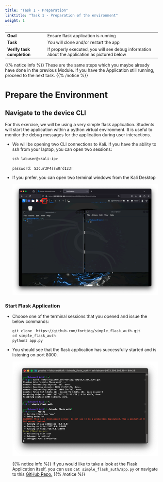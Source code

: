 ```yaml
---
title: "Task 1 - Preparation"
linktitle: "Task 1 - Preparation of the environment"
weight: 1
---
```


|                            |    |  
|----------------------------| ----
| **Goal**                   | Ensure flask application is running
| **Task**                   | You will clone and/or restart the app
| **Verify task completion** | If properly executed, you will see debug information about the application as pictured below


{{% notice info %}} These are the same steps which you maybe already have done in the previous Module.
If you have the Application still running, proceed to the next task. {{% /notice %}}

# Prepare the Environment
## Navigate to the device CLI
For this exercise, we will be using a very simple flask application.  Students will start the application within a python virtual environment. It is useful to monitor the debug messages for the application during user interactions. 

- We will be opening two CLI connections to Kali.  If you have the ability to ssh from your laptop, you can open two sessions:

    ```
    ssh labuser@<kali-ip>
    
    password: S3cur3P4ssw0rd123!
    ```

- If you prefer, you can open two terminal windows from the Kali Desktop

    ![Kali Term](kali_term.png)


### Start Flask Application

- Choose one of the terminal sessions that you opened and issue the below commands:

    ```
    git clone  https://github.com/fortidg/simple_flask_auth.git
    cd simple_flask_auth
    python3 app.py
    ```
- You should see that the flask application has successfully started and is listening on port 8000.

    ![Flask Start](flask_start.png)

    {{% notice info %}} If you would like to take a look at the Flask Application itself, you can use 
    ```cat simple_flask_auth/app.py``` or navigate to this [GitHub Repo.](https://github.com/fortidg/simple_flask_auth) {{% /notice %}}